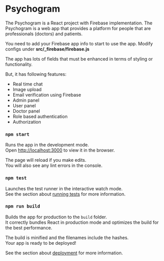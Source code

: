 # Psychogram

The Psychogram is a React project with Firebase implementation.  The Psychogram is a web app that provides a platform for people that are professionals (doctors) and patients.

You need to add your Firebase app info to start to use the app. 
Modify configs under **src/_firebase/firebase.js**

The app has lots of fields that must be enhanced in terms of styling or functionality.

But, it has following features: 
- Real time chat
- Image upload
- Email verification using Firebase
- Admin panel
- User panel
- Doctor panel
- Role based authentication 
- Authorization

### `npm start`

Runs the app in the development mode.<br />
Open [http://localhost:3000](http://localhost:3000) to view it in the browser.

The page will reload if you make edits.<br />
You will also see any lint errors in the console.

### `npm test`

Launches the test runner in the interactive watch mode.<br />
See the section about [running tests](https://facebook.github.io/create-react-app/docs/running-tests) for more information.

### `npm run build`

Builds the app for production to the `build` folder.<br />
It correctly bundles React in production mode and optimizes the build for the best performance.

The build is minified and the filenames include the hashes.<br />
Your app is ready to be deployed!

See the section about [deployment](https://facebook.github.io/create-react-app/docs/deployment) for more information.
